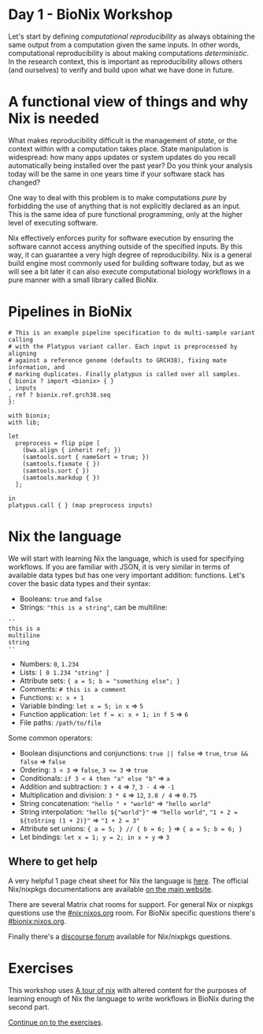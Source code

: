 # Day 1 - BioNix Workshop

Let's start by defining *computational reproducibility* as always obtaining the
same output from a computation given the same inputs. In other words,
computational reproducibility is about making computations *deterministic*. In
the research context, this is important as reproducibility allows others (and
ourselves) to verify and build upon what we have done in future.

# A functional view of things and why Nix is needed

What makes reproducibility difficult is the management of *state*, or the
context within with a computation takes place. State manipulation is widespread:
how many apps updates or system updates do you recall automatically being
installed over the past year? Do you think your analysis today will be the same
in one years time if your software stack has changed?

One way to deal with this problem is to make computations *pure* by forbidding
the use of anything that is not explicitly declared as an input. This is the same
idea of pure functional programming, only at the higher level of executing
software.

Nix effectively enforces purity for software execution by ensuring the software
cannot access anything outside of the specified inputs. By this way, it can
guarantee a very high degree of reproducibility. Nix is a general build engine
most commonly used for building software today, but as we will see a bit later
it can also execute computational biology workflows in a pure manner with a
small library called BioNix.

# Pipelines in BioNix

```
# This is an example pipeline specification to do multi-sample variant calling
# with the Platypus variant caller. Each input is preprocessed by aligning
# against a reference genome (defaults to GRCH38), fixing mate information, and
# marking duplicates. Finally platypus is called over all samples.
{ bionix ? import <bionix> { }
, inputs
, ref ? bionix.ref.grch38.seq
}:

with bionix;
with lib;

let
  preprocess = flip pipe [
    (bwa.align { inherit ref; })
    (samtools.sort { nameSort = true; })
    (samtools.fixmate { })
    (samtools.sort { })
    (samtools.markdup { })
  ];

in
platypus.call { } (map preprocess inputs)
```

# Nix the language

We will start with learning Nix the language, which is used for specifying
workflows. If you are familiar with JSON, it is very similar in terms of
available data types but has one very important addition: functions. Let's cover
the basic data types and their syntax:

- Booleans: `true` and `false`
- Strings: `"this is a string"`, can be multiline:
```
''
this is a
multiline
string
''
```
- Numbers: `0`, `1.234`
- Lists: `[ 0 1.234 "string" ]`
- Attribute sets: `{ a = 5; b = "something else"; }`
- Comments: `# this is a comment`
- Functions: `x: x + 1`
- Variable binding: `let x = 5; in x` ⇒ `5`
- Function application: `let f = x: x + 1; in f 5` ⇒ `6`
- File paths: `/path/to/file`

Some common operators:
- Boolean disjunctions and conjunctions: `true || false` ⇒ `true`, `true && false` ⇒ `false`
- Ordering: `3 < 3` ⇒ `false`, `3 <= 3` ⇒ `true`
- Conditionals: `if 3 < 4 then "a" else "b"` ⇒ `a`
- Addition and subtraction: `3 + 4` ⇒ `7`, `3 - 4` ⇒ `-1`
- Multiplication and division: `3 * 4` ⇒ `12`, `3.0 / 4` ⇒ `0.75`
- String concatenation: `"hello " + "world"` ⇒ `"hello world"`
- String interpolation: `"hello ${"world"}"` ⇒ `"hello world"`, `"1 + 2 = ${toString (1 + 2)}"` ⇒ `"1 + 2 = 3"`
- Attribute set unions: `{ a = 5; } // { b = 6; }` ⇒ `{ a = 5; b = 6; }`
- Let bindings: `let x = 1; y = 2; in x + y` ⇒ `3`

## Where to get help

A very helpful 1 page cheat sheet for Nix the language is
[here](https://github.com/tazjin/nix-1p). The official Nix/nixpkgs
documentations are available [on the main website](https://nixos.org/learn.html).

There are several Matrix chat rooms for support. For general Nix or nixpkgs
questions use the [#nix:nixos.org](https://matrix.to/#/#nix:nixos.org) room. For
BioNix specific questions there's
[#bionix:nixos.org](https://matrix.to/#/#bionix:nixos.org).

Finally there's a [discourse forum](https://discourse.nixos.org/) available for
Nix/nixpkgs questions.

# Exercises

This workshop uses [A tour of nix](https://github.com/nixcloud/tour_of_nix) with
altered content for the purposes of learning enough of Nix the language to write
workflows in BioNix during the second part.

[Continue on to the exercises](exercises/).
